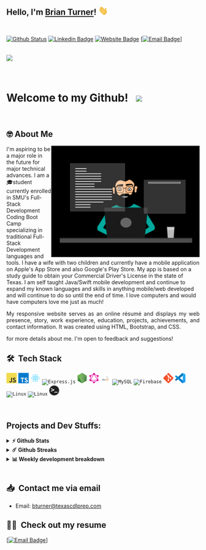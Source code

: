 


## Hello, I'm [Brian Turner](https://github.com/bkturner1220)! <img src="https://raw.githubusercontent.com/ABSphreak/ABSphreak/master/gifs/Hi.gif" width="25px">
<br />

[![Github Status](https://img.shields.io/badge/Github%20Status-Maintained-dark%2023d700.svg)](https://github.com/bkturner1220)
[![Linkedin Badge](https://img.shields.io/badge/-LinkedIn-1243f8?style=flat-square&logo=Linkedin&logoColor=white)](https://www.linkedin.com/in/bkturner1220/)
[![Website Badge](https://img.shields.io/badge/Website-blueviolet?style=flat-square&logo=google-chrome&logoColor=white)](https://bkturner1220.github.io/Professional_Portfolio/)
<a href = "mailto: bturner@texascdlprep.com">[![Email Badge](https://img.shields.io/badge/Contact-Email-f95a03)] 

## [![](https://gitscores.herokuapp.com/badge?username=bkturner1220&label=Gitscore%20Profile%20Score&style=for-the-badge&color=yellow)](https://gitscores.herokuapp.com/)
<br />


# Welcome to my Github! &nbsp; ![](https://visitor-badge.glitch.me/badge?page_id=sakilk130&style=flat-square&color=f9d303)

<br />

## 🤓 About Me &nbsp; 
<img  src="./thoughtworks-gif_dribbble.gif" height="290px" align="right" />

 I'm aspiring to be a major role in the future for major technical advances. I am a 🎓student currently enrolled in SMU's Full-Stack Development Coding Boot Camp specializing in traditional Full-Stack Development languages and tools. I have a wife with two children and currently have a mobile application on Apple's App Store and also Google's Play Store.  My app is based on a study guide to obtain your Commercial Driver's License in the state of Texas.  I am self taught Java/Swift mobile development and continue to expand my known languages and skills in anything mobile/web developed and will continue to do so until the end of time.  I love computers and would have computers love me just as much!

<p align="justify">My responsive website serves as an online résumé and displays my web presence, story, work experience, education, projects, achievements, and contact information. It was created using HTML, Bootstrap, and CSS.</p>
 for more details about me. I'm open to feedback and suggestions!

<br />

## 🛠️ &nbsp;Tech Stack

<code><img height="27" src="https://raw.githubusercontent.com/github/explore/80688e429a7d4ef2fca1e82350fe8e3517d3494d/topics/javascript/javascript.png" alt="javascript"></code>
<code><img height="27" src="https://raw.githubusercontent.com/github/explore/80688e429a7d4ef2fca1e82350fe8e3517d3494d/topics/typescript/typescript.png" alt="typescript"></code>
<code><img alt="React" height="27px" src="https://raw.githubusercontent.com/github/explore/80688e429a7d4ef2fca1e82350fe8e3517d3494d/topics/react/react.png" /></code>
<code><img alt="Express.js" width="26px" src="https://www.vectorlogo.zone/logos/expressjs/expressjs-icon.svg" /></code>
<code><img height="27" src="https://raw.githubusercontent.com/github/explore/80688e429a7d4ef2fca1e82350fe8e3517d3494d/topics/nodejs/nodejs.png" alt="nodejs"></code>
<code><img height="27" src="https://raw.githubusercontent.com/github/explore/80688e429a7d4ef2fca1e82350fe8e3517d3494d/topics/graphql/graphql.png" alt="graphql"></code>
<code><img  alt="MySQL" width="26px" src="https://raw.githubusercontent.com/github/explore/80688e429a7d4ef2fca1e82350fe8e3517d3494d/topics/mysql/mysql.png" /></code>
<code><img height="27" src="https://encrypted-tbn0.gstatic.com/images?q=tbn%3AANd9GcSTTzPAw-55ssm1Im594xYZ9eRQu2JylrkYLg&usqp=CAU" alt="MySQL"></code>
<code><img height="27" src="https://www.vectorlogo.zone/logos/firebase/firebase-icon.svg" alt="Firebase"></code>
<code><img height="27" src="https://raw.githubusercontent.com/devicons/devicon/master/icons/git/git-original.svg" alt="git"></code>
<code><img height="27" src="https://raw.githubusercontent.com/github/explore/80688e429a7d4ef2fca1e82350fe8e3517d3494d/topics/visual-studio-code/visual-studio-code.png" /></code>
<code><img alt="Linux" width="26px" src="https://www.vectorlogo.zone/logos/npmjs/npmjs-icon.svg" /></code>
<code><img alt="Linux" width="26px" src="https://www.freepnglogos.com/uploads/linux-png/file-icons-flat-linux-svg-wikimedia-commons-6.png" /></code>
<code><img height="27" src="https://raw.githubusercontent.com/github/explore/80688e429a7d4ef2fca1e82350fe8e3517d3494d/topics/terminal/terminal.png" alt="terminal"></code>
<br />

<br />

## Projects and Dev Stuffs:

<details>
  <summary><b>⚡ Github Stats</b></summary>

  <br />
  <img height="180em" src="https://github-readme-stats.vercel.app/api?username=sakilk130&show_icons=true&hide_border=true&&count_private=true&include_all_commits=true&theme=radical" />
  <img height="180em" src="https://github-readme-stats.vercel.app/api/top-langs/?username=sakilk130&show_icons=true&hide_border=true&layout=compact&langs_count=8&theme=radical"/>
</details>

<details>
  <summary><b>☄️ Github Streaks</b></summary>

  <br />
  <img height="180em" src="https://github-readme-streak-stats.herokuapp.com/?user=sakilk130&hide_border=true&theme=radical" />
</details>
<details>
  <summary><b>📊 Weekly development breakdown</b></summary>

  <br />
  <img height="320em" src="https://github-readme-stats.vercel.app/api/wakatime?username=sakilk130&theme=radical&hide_border=true">
</details>

  <br />

## 📥 &nbsp;Contact me via email
- Email: [bturner@texascdlprep.com](bturner@texascdlprep.com)
## 🤝🏻 &nbsp;Check out my resume
<a href = "./bkturner_resume.pdf">[![Email Badge](https://img.shields.io/badge/Brian%20Turner-Resume-ff69b4)]

